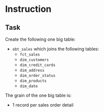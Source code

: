 # Instruction

## Task 

Create the following one big table:  
- `obt_sales` which joins the following tables: 
    - `fct_sales`
    - `dim_customers`
    - `dim_credit_cards`
    - `dim_address`
    - `dim_order_status`
    - `dim_products`
    - `dim_date`

The grain of the one big table is: 
- 1 record per sales order detail 
